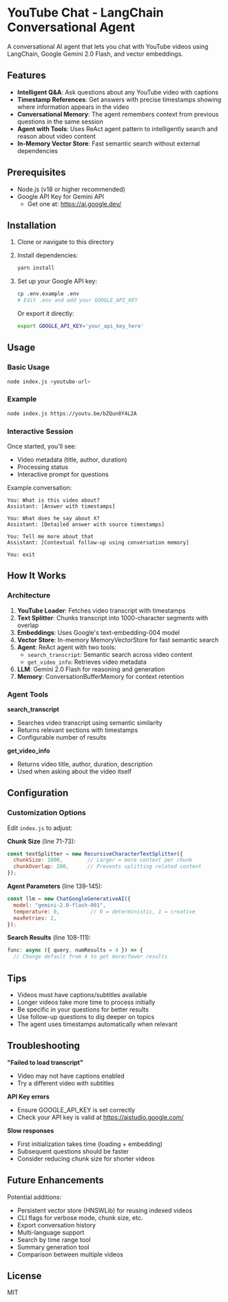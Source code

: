 # YouTube Chat - LangChain Conversational Agent

A conversational AI agent that lets you chat with YouTube videos using LangChain, Google Gemini 2.0 Flash, and vector embeddings.

## Features

- **Intelligent Q&A**: Ask questions about any YouTube video with captions
- **Timestamp References**: Get answers with precise timestamps showing where information appears in the video
- **Conversational Memory**: The agent remembers context from previous questions in the same session
- **Agent with Tools**: Uses ReAct agent pattern to intelligently search and reason about video content
- **In-Memory Vector Store**: Fast semantic search without external dependencies

## Prerequisites

- Node.js (v18 or higher recommended)
- Google API Key for Gemini API
  - Get one at: https://ai.google.dev/

## Installation

1. Clone or navigate to this directory
2. Install dependencies:
   ```bash
   yarn install
   ```

3. Set up your Google API key:
   ```bash
   cp .env.example .env
   # Edit .env and add your GOOGLE_API_KEY
   ```

   Or export it directly:
   ```bash
   export GOOGLE_API_KEY='your_api_key_here'
   ```

## Usage

### Basic Usage

```bash
node index.js <youtube-url>
```

### Example

```bash
node index.js https://youtu.be/bZQun8Y4L2A
```

### Interactive Session

Once started, you'll see:
- Video metadata (title, author, duration)
- Processing status
- Interactive prompt for questions

Example conversation:
```
You: What is this video about?
Assistant: [Answer with timestamps]

You: What does he say about X?
Assistant: [Detailed answer with source timestamps]

You: Tell me more about that
Assistant: [Contextual follow-up using conversation memory]

You: exit
```

## How It Works

### Architecture

1. **YouTube Loader**: Fetches video transcript with timestamps
2. **Text Splitter**: Chunks transcript into 1000-character segments with overlap
3. **Embeddings**: Uses Google's text-embedding-004 model
4. **Vector Store**: In-memory MemoryVectorStore for fast semantic search
5. **Agent**: ReAct agent with two tools:
   - `search_transcript`: Semantic search across video content
   - `get_video_info`: Retrieves video metadata
6. **LLM**: Gemini 2.0 Flash for reasoning and generation
7. **Memory**: ConversationBufferMemory for context retention

### Agent Tools

**search_transcript**
- Searches video transcript using semantic similarity
- Returns relevant sections with timestamps
- Configurable number of results

**get_video_info**
- Returns video title, author, duration, description
- Used when asking about the video itself

## Configuration

### Customization Options

Edit `index.js` to adjust:

**Chunk Size** (line 71-73):
```javascript
const textSplitter = new RecursiveCharacterTextSplitter({
  chunkSize: 1000,        // Larger = more context per chunk
  chunkOverlap: 200,      // Prevents splitting related content
});
```

**Agent Parameters** (line 139-145):
```javascript
const llm = new ChatGoogleGenerativeAI({
  model: "gemini-2.0-flash-001",
  temperature: 0,          // 0 = deterministic, 1 = creative
  maxRetries: 2,
});
```

**Search Results** (line 108-111):
```javascript
func: async ({ query, numResults = 4 }) => {
  // Change default from 4 to get more/fewer results
```

## Tips

- Videos must have captions/subtitles available
- Longer videos take more time to process initially
- Be specific in your questions for better results
- Use follow-up questions to dig deeper on topics
- The agent uses timestamps automatically when relevant

## Troubleshooting

**"Failed to load transcript"**
- Video may not have captions enabled
- Try a different video with subtitles

**API Key errors**
- Ensure GOOGLE_API_KEY is set correctly
- Check your API key is valid at https://aistudio.google.com/

**Slow responses**
- First initialization takes time (loading + embedding)
- Subsequent questions should be faster
- Consider reducing chunk size for shorter videos

## Future Enhancements

Potential additions:
- Persistent vector store (HNSWLib) for reusing indexed videos
- CLI flags for verbose mode, chunk size, etc.
- Export conversation history
- Multi-language support
- Search by time range tool
- Summary generation tool
- Comparison between multiple videos

## License

MIT